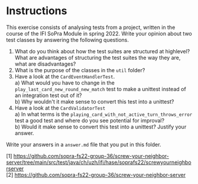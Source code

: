 <!--NO_HARDWRAPS-->

# Instructions

This exercise consists of analysing tests from a project, written in the course of the IFI SoPra Module in spring 2022. Write your opinion about two test classes by answering the following questions.

1. What do you think about how the test suites are structured at highlevel? What are advantages of structuring the test suites the way they are, what are disadvantages?
2. What is the purpose of the classes in the `util` folder?  
3. Have a look at the `CardEventHandlerTest`.  
   a) What would you have to change in the `play_last_card_new_round_new_match` test to make a unittest instead of an integration test out of it?  
   b) Why wouldn't it make sense to convert this test into a unittest?
4. Have a look at the `CardValidatorTest`  
   a) In what terms is the `playing_card_with_not_active_turn_throws_error` test a good test and where do you see potential for improval?  
   b) Would it make sense to convert this test into a unittest? Justify your answer.

Write your answers in a `answer.md` file that you put in this folder.

[1] https://github.com/sopra-fs22-group-36/screw-your-neighbor-server/tree/main/src/test/java/ch/uzh/ifi/hase/soprafs22/screwyourneighborserver  
[2] https://github.com/sopra-fs22-group-36/screw-your-neighbor-server